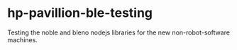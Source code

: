 # hp-pavillion-ble-testing
Testing the noble and bleno nodejs libraries for the new non-robot-software machines.

